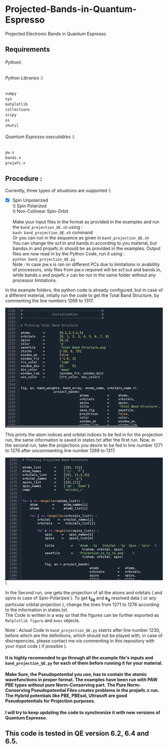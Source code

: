 # Projected-Bands-in-Quantum-Espresso
Projected Electronic Bands in Quantum Espresso

## Requirements
###### Python\  
###### Python Libraries :\
  `numpy`\
  `sys`\
  `matplotlib`\
  `collections`\
  `scipy`\
  `os`\
  `shutil`
###### Quantum Espresso executables :\
  `pw.x`\
  `bands.x`\
  `projwfc.x`
  
## Procedure :
Currently, three types of situations are supported :\
- [x] Spin Unpolarized\
  \t Spin Polarized\
  \t Non-Collinear Spin-Orbit\
\
Make your input files in the format as provided in the examples and run the `band_projection_QE.sh` using : \
`bash band_projection_QE.sh`  command\
Or you can run in the sequence as given in `band_projection_QE.sh`\
You can change the scf.in and bands.in according to you material, but bandsx.in and projwfc.in should be as provided in the examples.
Output  files are now read in by the Python Code, run it using :\
`python band_projection_QE.py`\
Note : In case pw.x is ran on different PCs due to limitations in avabillity of processors, only files from pw.x required will be 
scf.out and bands.in, while bands.x and pojwfc.x can be run in the same folder without any processor limitations.

In the example folders, the python code is already configured, but in case of a different material, intially run the code to get the 
Total Band Structure, by commenting the line numbers 1269 to 1317. 

<img src="Initial.jpg" width=800 align="middle">

This prints the atom indices and orbital indices to be fed in for the projection run, the same information is saved in states.txt after
the first run. Now, in the second run, take the projections you desire to be fed in line number 1271 to 1276 after uncommenting
line number 1269 to 1317.

<img src="Projection.jpg" width=800 align="middle">\

In the Second run, one gets the projection of all the atoms and orbitals ( and spins in case of Spin-Polarized ).
To get **t<sub>2g</sub>** and **e<sub>g</sub>** resolved data ( or any particular orbital projection ), change the lines from 1271 to 1276 according to the
information in states.txt.\
The Code is written in a way so that the figures can be further exported as `Matplotlib figure` and `Axes` objects.

Note  :  Actual Code in `band_projection_QE.py` statrts after line number 1230, before which are the definitions, which should not be
played with, in case of discrepencies, please contact me via commenting in this repository with your input code ( if possible ).

#### It is highly recomended to go through all the example file's inputs and `band_projection_QE.py` for each of them before running it for your material.

#### Make Sure, the Pseudopotential you use, has to contain the atomic wavefunctions in proper format. The examples have been run with PAW PBE types without pure Norm-Conserving part. The Pure Norm-Conserving Pseudopotential Files creates problems in the projwfc.x run. The Hybrid potentials like PBE, PBEsol, Ultrasoft are good Pseudopotentials for Projection purposes.

#### I will try to keep updating the code to synchronize it with new versions of Quantum Espresso.
## This code is tested in QE version 6.2, 6.4 and 6.5.
